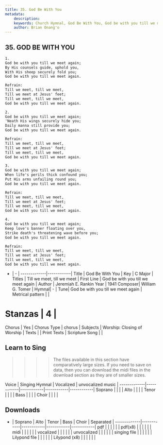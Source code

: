 ```yaml
---
title: 35. God Be With You
metadata:
    description: 
    keywords: Church Hymnal, God Be With You, God be with you till we meet again, Till we meet, till we meet
    author: Brian Onang'o
---
```



## 35. GOD BE WITH YOU

```txt
1.
God be with you till we meet again;
By His counsels guide, uphold you,
With His sheep securely fold you;
God be with you till we meet again.

Refrain:
Till we meet, till we meet,
Till we meet at Jesus' feet;
Till we meet, till we meet,
God be with you till we meet again.

2.
God be with you till we meet again;
'Neath His wings securely hide you;
Daily manna still provide you;
God be with you till we meet again.

Refrain:
Till we meet, till we meet,
Till we meet at Jesus' feet;
Till we meet, till we meet,
God be with you till we meet again.

3.
God be with you till we meet again;
When life's perils thick confound you;
Put His arms unfailing round you;
God be with you till we meet again.

Refrain:
Till we meet, till we meet,
Till we meet at Jesus' feet;
Till we meet, till we meet,
God be with you till we meet again.

4.
God be with you till we meet again;
Keep love's banner floating over you,
Strike death's threatening wave before you;
God be with you till we meet again.

Refrain:
Till we meet, till we meet,
Till we meet at Jesus' feet;
Till we meet, till we meet,
God be with you till we meet again.

```

- |   -  |
-------------|------------|
Title | God Be With You |
Key | C Major |
Titles | Till we meet, till we meet |
First Line | God be with you till we meet again |
Author | Jeremiah E. Rankin
Year | 1941
Composer| William G. Tomer |
Hymnal|  - |
Tune| God be with you till we meet again |
Metrical pattern | |
# Stanzas | 4 |
Chorus | Yes |
Chorus Type | chorus |
Subjects | Worship: Closing of Worship |
Texts |  |
Print Texts | 
Scripture Song |  |
  
## Learn to Sing

>>>> The files available in this section have comparatively large sizes. If you need to save on data, then you can download the midi files in the download section as they are of smaller sizes.

Voice |  Singing Hymnal | Vocalized | unvocalized music |
-------------|------------|------------|------------|------------|
Soprano | | | |
Alto | | | |
Tenor | | | |
Bass | | | |
Choir | | | |

## Downloads

- |  Soprano | Alto | Tenor | Bass | Choir | Separated |
-------------|------------|------------|------------|------------|
pdf | | | | | |
pdf(x8) | | | | | |
midi | | | | | |
vocalized | | | | | |
unvocalized | | | | | |
singing file | | | | | |
Lilypond file | | | | | |
Lilypond (x8) | | | | | |
  